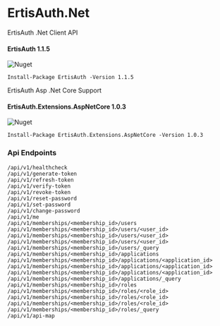 # ErtisAuth.Net
ErtisAuth .Net Client API

#### ErtisAuth 1.1.5
![Nuget](https://img.shields.io/nuget/v/ErtisAuth)
```
Install-Package ErtisAuth -Version 1.1.5
```


ErtisAuth Asp .Net Core Support

#### ErtisAuth.Extensions.AspNetCore 1.0.3
![Nuget](https://img.shields.io/nuget/v/ErtisAuth.Extensions.AspNetCore)
```
Install-Package ErtisAuth.Extensions.AspNetCore -Version 1.0.3
```
### Api Endpoints
```
/api/v1/healthcheck
/api/v1/generate-token
/api/v1/refresh-token
/api/v1/verify-token
/api/v1/revoke-token
/api/v1/reset-password
/api/v1/set-password
/api/v1/change-password
/api/v1/me
/api/v1/memberships/<membership_id>/users
/api/v1/memberships/<membership_id>/users/<user_id>
/api/v1/memberships/<membership_id>/users/<user_id>
/api/v1/memberships/<membership_id>/users/<user_id>
/api/v1/memberships/<membership_id>/users/_query
/api/v1/memberships/<membership_id>/applications
/api/v1/memberships/<membership_id>/applications/<application_id>
/api/v1/memberships/<membership_id>/applications/<application_id>
/api/v1/memberships/<membership_id>/applications/<application_id>
/api/v1/memberships/<membership_id>/applications/_query
/api/v1/memberships/<membership_id>/roles
/api/v1/memberships/<membership_id>/roles/<role_id>
/api/v1/memberships/<membership_id>/roles/<role_id>
/api/v1/memberships/<membership_id>/roles/<role_id>
/api/v1/memberships/<membership_id>/roles/_query
/api/v1/api-map
```

